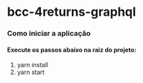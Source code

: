 # bcc-4returns-graphql

### Como iniciar a aplicação

#### Execute os passos abaixo na raiz do projeto:
1. yarn install
2. yarn start

